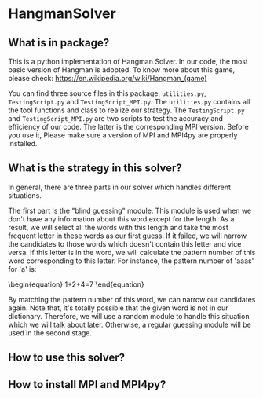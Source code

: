 # HangmanSolver

## What is in package?

This is a python implementation of Hangman Solver. In our code, the most basic version of Hangman is adopted. To know more about this game, please check: https://en.wikipedia.org/wiki/Hangman_(game)

You can find three source files in this package, `utilities.py`, `TestingScript.py` and `TestingScript_MPI.py`. The `utilities.py` contains all the tool functions and class to realize our strategy. The `TestingScript.py` and `TestingScript_MPI.py` are two scripts to test the accuracy and efficiency of our code. The latter is the corresponding MPI version. Before you use it, Please make sure a version of MPI and MPI4py are properly installed.

## What is the strategy in this solver?
In general, there are three parts in our solver which handles different situations.

The first part is the "blind guessing" module. This module is used when we don't have any information about this word except for the length. As a result, we will select all the words with this length and take the most frequent letter in these words as our first guess. If it failed, we will narrow the candidates to those words which doesn't contain this letter and vice versa. If this letter is in the word, we will calculate the pattern number of this word corresponding to this letter. For instance, the pattern number of 'aaas' for 'a' is:

\begin{equation}
1+2+4=7
\end{equation}

By matching the pattern number of this word, we can narrow our candidates again. Note that, it's totally possible that the given word is not in our dictionary. Therefore, we will use a random module to handle this situation which we will talk about later. Otherwise, a regular guessing module will be used in the second stage.



## How to use this solver?

## How to install MPI and MPI4py?
